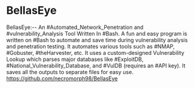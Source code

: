 # BellasEye
BellasEye:-- An #Automated_Network_Penetration and #vulnerability_Analysis Tool Written In #Bash.  A fun and easy program is written on #Bash to automate and save time during vulnerability analysis and penetration testing. It automates various tools such as #NMAP, #Gobuster, #theHarvester, etc. It uses a custom-designed Vulnerability Lookup which parses major databases like #ExploitDB, #National_Vulnerability_Database, and #VulDB (requires an #API key). It saves all the outputs to separate files for easy use.  https://github.com/necromorph98/BellasEye
